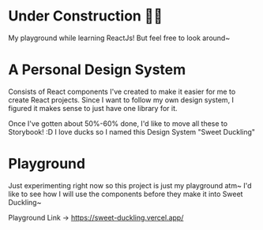 # Under Construction 👷‍♀️
My playground while learning ReactJs! But feel free to look around~

# A Personal Design System

Consists of React components I've created to make it easier for me to create React projects. Since I want to follow my own design system, I figured it makes sense to just have one library for it.

Once I've gotten about 50%-60% done, I'd like to move all these to Storybook! :D
I love ducks so I named this Design System "Sweet Duckling"

# Playground

Just experimenting right now so this project is just my playground atm~ I'd like to see how I will use the components before they make it into Sweet Duckling~

Playground Link -> https://sweet-duckling.vercel.app/

